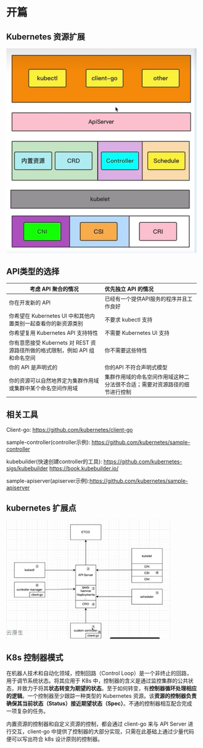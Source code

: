 

# 开篇

## Kubernetes 资源扩展

![image-20230309204345606](./assets/image-20230309204345606.png)



## API类型的选择

| 考虑 API 聚合的情况                                          | 优先独立 API 的情况                                          |
| ------------------------------------------------------------ | :----------------------------------------------------------- |
| 你在开发新的 API                                             | 已经有一个提供API服务的程序并且工作良好                      |
| 你希望在 Kubernetes UI 中和其他内置类别一起查看你的新资源类别 | 不要求 kubectl 支持                                          |
| 你希望复用 Kubernetes API 支持特性                           | 不需要 Kubernetes UI 支持                                    |
| 你有意愿接受 Kubernets 对 REST 资源路径所做的格式限制，例如 API 组和命名空间 | 你不需要这些特性                                             |
| 你的 API 是声明式的                                          | 你的API 不符合声明式模型                                     |
| 你的资源可以自然地界定为集群作用域或集群中某个命名空间作用域 | 集群作用域的命名空间作用域这种二分法很不合适；需要对资源路径的细节进行控制 |



## 相关工具

Client-go: https://github.com/kubernetes/client-go

sample-controller(controller示例): https://github.com/kubernetes/sample-controller

kubebuilder(快速创建controller的工具): https://github.com/kubernetes-sigs/kubebuilder  https://book.kubebuilder.io/

sample-apiserver(apiserver示例):https://github.com/kubernetes/sample-apiserver



## kubernetes 扩展点

![image-20230903145443604](assets/image-20230903145443604.png)



## K8s 控制器模式

在机器人技术和自动化领域，控制回路（Control Loop）是一个非终止的回路，用于调节系统状态。将其应用于 K8s 中，控制器的含义是通过监控集群的公共状态，并致力于将其**状态转变为期望的状态**。至于如何转变，有**控制器循环处理相应的逻辑**。一个控制器至少跟踪一种类型的 Kubernetes 资源。该**资源的控制器负责确保其当前状态（Status）接近期望状态（Spec）**。不通的控制器相互配合完成一项复杂的任务。

内置资源的控制器和自定义资源的控制，都会通过 client-go 来与 API Server 进行交互，client-go 中提供了控制器的大部分实现，只需在此基础上通过少量代码便可以写出符合 k8s 设计原则的控制器。











